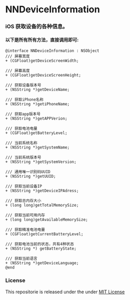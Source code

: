 # NNDeviceInformation
### iOS 获取设备的各种信息。
#### 以下是所有所有方法，直接调用即可:

```
@interface NNDeviceInformation : NSObject
/// 屏幕宽度
+ (CGFloat)getDeviceScreenWidth;

/// 屏幕高度
+ (CGFloat)getDeviceScreenHeight;

/// 获取设备版本号
+ (NSString *)getDeviceName;

/// 获取iPhone名称
+ (NSString *)getiPhoneName;

/// 获取app版本号
+ (NSString *)getAPPVerion;

/// 获取电池电量
+ (CGFloat)getBatteryLevel;

/// 当前系统名称
+ (NSString *)getSystemName;

/// 当前系统版本号
+ (NSString *)getSystemVersion;

/// 通用唯一识别码UUID
+ (NSString *)getUUID;

/// 获取当前设备IP
+ (NSString *)getDeviceIPAdress;

/// 获取总内存大小
+ (long long)getTotalMemorySize;

/// 获取当前可用内存
+ (long long)getAvailableMemorySize;

/// 获取精准电池电量
+ (CGFloat)getCurrentBatteryLevel;

/// 获取电池当前的状态，共有4种状态
+ (NSString *) getBatteryState;

/// 获取当前语言
+ (NSString *)getDeviceLanguage;
@end
```

### License

This repositorie is released under the under [MIT License](https://github.com/liuzhongning/NNDeviceInformation/blob/master/LICENSE)



